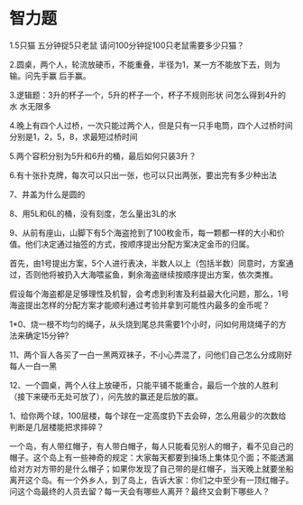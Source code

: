 # 智力题

1.5只猫 五分钟捉5只老鼠 请问100分钟捉100只老鼠需要多少只猫？

2.圆桌，两个人，轮流放硬币，不能重叠，半径为1，某一方不能放下去，则为输。问先手赢 后手赢。

3.逻辑题：3升的杯子一个，5升的杯子一个，杯子不规则形状 问怎么得到4升的水 水无限多

4.晚上有四个人过桥，一次只能过两个人，但是只有一只手电筒，四个人过桥时间分别是1，2，5，8，求最短过桥时间

5.两个容积分别为5升和6升的桶，最后如何只装3升？

6.有十张扑克牌，每次可以只出一张，也可以只出两张，要出完有多少种出法

7、井盖为什么是圆的

8、用5L和6L的桶，没有刻度，怎么量出3L的水

9、从前有座山，山脚下有5个海盗抢到了100枚金币，每一颗都一样的大小和价值。他们决定通过抽签的方式，按顺序提出分配方案决定金币的归属。

首先，由1号提出方案，5个人进行表决，半数人以上（包括半数）同意时，方案通过，否则他将被扔入大海喂鲨鱼，剩余海盗继续按顺序提出方案，依次类推。

假设每个海盗都是足够理性及机智，会考虑到利害及利益最大化问题，那么，1号海盗提出怎样的分配方案才能顺利通过考验并拿到可能性内最多的金币呢？

1*0、烧一根不均匀的绳子，从头烧到尾总共需要1个小时，问如何用烧绳子的方法来确定15分钟?

11、两个盲人各买了一白一黑两双袜子，不小心弄混了，问他们自己怎么分成刚好每人一白一黑

12、一个圆桌，两个人往上放硬币，只能平铺不能重合，最后一个放的人胜利（接下来硬币无处可放了），问先放的赢还是后放的赢。

1、给你两个球，100层楼，每个球在一定高度扔下去会碎，怎么用最少的次数给判断是几层楼能把求摔碎？

一个岛，有人带红帽子，有人带白帽子，每人只能看见别人的帽子，看不见自己的帽子。这个岛上有一些神奇的规定：大家每天都要到操场上集体见个面；不能透漏给对方对方带的是什么帽子；如果你发现了自己带的是红帽子，当天晚上就要坐船离开这个岛。有一个外乡人，到了岛上，告诉大家：你们之中至少有一顶红帽子。问这个岛最终的人员去留？每一天会有哪些人离开？最终又会剩下哪些人？